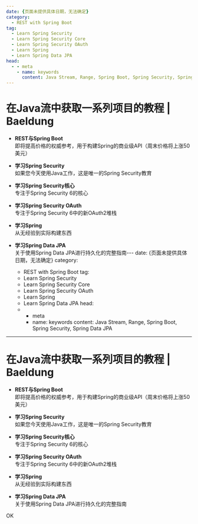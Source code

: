 ```yaml
---
date: {页面未提供具体日期，无法确定}
category:
  - REST with Spring Boot
tag:
  - Learn Spring Security
  - Learn Spring Security Core
  - Learn Spring Security OAuth
  - Learn Spring
  - Learn Spring Data JPA
head:
  - - meta
    - name: keywords
      content: Java Stream, Range, Spring Boot, Spring Security, Spring Data JPA
---
```

# 在Java流中获取一系列项目的教程 | Baeldung

- **REST与Spring Boot**  
  即将提高价格的权威参考，用于构建Spring的商业级API（周末价格将上涨50美元）

- **学习Spring Security**  
  如果您今天使用Java工作，这是唯一的Spring Security教育

- **学习Spring Security核心**  
  专注于Spring Security 6的核心

- **学习Spring Security OAuth**  
  专注于Spring Security 6中的新OAuth2堆栈

- **学习Spring**  
  从无经验到实际构建东西

- **学习Spring Data JPA**  
  关于使用Spring Data JPA进行持久化的完整指南---
date: {页面未提供具体日期，无法确定}
category:
  - REST with Spring Boot
tag:
  - Learn Spring Security
  - Learn Spring Security Core
  - Learn Spring Security OAuth
  - Learn Spring
  - Learn Spring Data JPA
head:
  - - meta
    - name: keywords
      content: Java Stream, Range, Spring Boot, Spring Security, Spring Data JPA
---
# 在Java流中获取一系列项目的教程 | Baeldung

- **REST与Spring Boot**  
  即将提高价格的权威参考，用于构建Spring的商业级API（周末价格将上涨50美元）

- **学习Spring Security**  
  如果您今天使用Java工作，这是唯一的Spring Security教育

- **学习Spring Security核心**  
  专注于Spring Security 6的核心

- **学习Spring Security OAuth**  
  专注于Spring Security 6中的新OAuth2堆栈

- **学习Spring**  
  从无经验到实际构建东西

- **学习Spring Data JPA**  
  关于使用Spring Data JPA进行持久化的完整指南

OK
